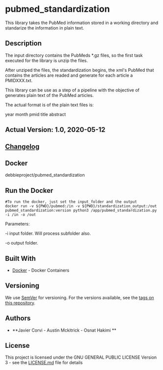 # pubmed_standardization

This library takes the PubMed information stored in a working directory and standarize the information in plain text.

## Description 

The input directory contains the PubMeds *.gz files, so the first task executed for the library is unzip the files.  

After unziped the files, the standardization begins,  the xml's PubMed that contains the articles are readed and generate for each article a PMIDXXX.txt.

This library can be use as a step of a pipeline with the objective of generates plain text of the PubMed articles.
 

The actual format is of the plain text files is:

year month
pmid
title
abstract

## Actual Version: 1.0, 2020-05-12
## [Changelog](https://gitlab.bsc.es/inb/text-mining/generic-tools/nlp-standard-preprocessing/blob/master/CHANGELOG) 
## Docker
debbieproject/pubmed_standardization

## Run the Docker 
	
	#To run the docker, just set the input_folder and the output
	docker run -v ${PWD}/pubmed:/in -v ${PWD}/standardization_output:/out pubmed_standardization:version python3 /app/pubmed_standardization.py -i /in -o /out

Parameters:
<p>
-i input folder. Will process subfolder also.
</p>
<p>
-o output folder.
</p>

## Built With

* [Docker](https://www.docker.com/) - Docker Containers

## Versioning

We use [SemVer](http://semver.org/) for versioning. For the versions available, see the [tags on this repository](https://gitlab.bsc.es/inb/text-mining/generic-tools/nlp-standard-preprocessing/-/tags). 

## Authors

* **Javier Corvi - Austin Mckitrick - Osnat Hakimi ** 


## License

This project is licensed under the GNU GENERAL PUBLIC LICENSE Version 3 - see the [LICENSE.md](LICENSE.md) file for details
		